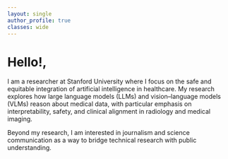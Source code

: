 ```yaml
---
layout: single
author_profile: true
classes: wide
---
```

# **Hello!**,

I am a researcher at Stanford University where I focus on the safe and equitable integration of artificial intelligence in healthcare. My research explores how large language models (LLMs) and vision–language models (VLMs) reason about medical data, with particular emphasis on interpretability, safety, and clinical alignment in radiology and medical imaging.

Beyond my research, I am interested in journalism and science communication as a way to bridge technical research with public understanding.

